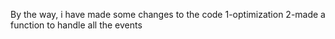 By the way, i have made some changes to the code
1-optimization
2-made a function to handle all the events